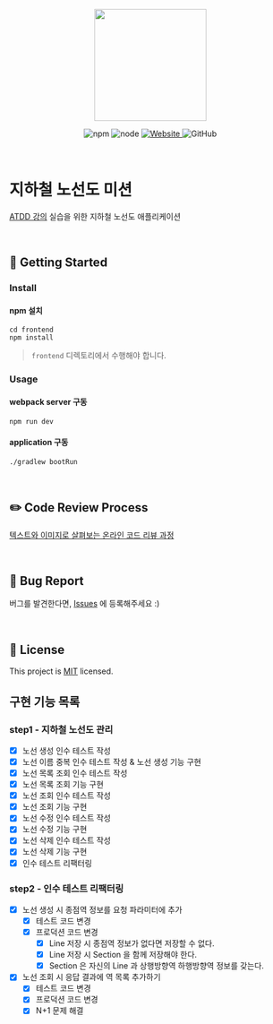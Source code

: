 <p align="center">
    <img width="200px;" src="https://raw.githubusercontent.com/woowacourse/atdd-subway-admin-frontend/master/images/main_logo.png"/>
</p>
<p align="center">
  <img alt="npm" src="https://img.shields.io/badge/npm-%3E%3D%205.5.0-blue">
  <img alt="node" src="https://img.shields.io/badge/node-%3E%3D%209.3.0-blue">
  <a href="https://edu.nextstep.camp/c/R89PYi5H" alt="nextstep atdd">
    <img alt="Website" src="https://img.shields.io/website?url=https%3A%2F%2Fedu.nextstep.camp%2Fc%2FR89PYi5H">
  </a>
  <img alt="GitHub" src="https://img.shields.io/github/license/next-step/atdd-subway-admin">
</p>

<br>

# 지하철 노선도 미션
[ATDD 강의](https://edu.nextstep.camp/c/R89PYi5H) 실습을 위한 지하철 노선도 애플리케이션

<br>

## 🚀 Getting Started

### Install
#### npm 설치
```
cd frontend
npm install
```
> `frontend` 디렉토리에서 수행해야 합니다.

### Usage
#### webpack server 구동
```
npm run dev
```
#### application 구동
```
./gradlew bootRun
```
<br>

## ✏️ Code Review Process
[텍스트와 이미지로 살펴보는 온라인 코드 리뷰 과정](https://github.com/next-step/nextstep-docs/tree/master/codereview)

<br>

## 🐞 Bug Report

버그를 발견한다면, [Issues](https://github.com/next-step/atdd-subway-admin/issues) 에 등록해주세요 :)

<br>

## 📝 License

This project is [MIT](https://github.com/next-step/atdd-subway-admin/blob/master/LICENSE.md) licensed.

## 구현 기능 목록

### step1 - 지하철 노선도 관리
-[x] 노선 생성 인수 테스트 작성
-[x] 노선 이름 중복 인수 테스트 작성 & 노선 생성 기능 구현
-[x] 노선 목록 조회 인수 테스트 작성
-[x] 노선 목록 조회 기능 구현
-[x] 노선 조회 인수 테스트 작성
-[x] 노선 조회 기능 구현
-[x] 노선 수정 인수 테스트 작성
-[x] 노선 수정 기능 구현
-[x] 노선 삭제 인수 테스트 작성
-[x] 노선 삭제 기능 구현
-[x] 인수 테스트 리팩터링

### step2 - 인수 테스트 리팩터링
-[x] 노선 생성 시 종점역 정보를 요청 파라미터에 추가
    -[x] 테스트 코드 변경
    -[x] 프로덕션 코드 변경
      -[x] Line 저장 시 종점역 정보가 없다면 저장할 수 없다.
      -[x] Line 저장 시 Section 을 함께 저장해야 한다. 
      -[x] Section 은 자신의 Line 과 상행방향역 하행방향역 정보를 갖는다.
-[x] 노선 조회 시 응답 결과에 역 목록 추가하기
    -[x] 테스트 코드 변경
    -[x] 프로덕션 코드 변경
    -[x] N+1 문제 해결
